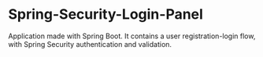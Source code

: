 # Spring-Security-Login-Panel
Application made with Spring Boot. It contains a user registration-login flow, with Spring Security authentication and validation.
